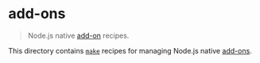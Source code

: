 # add-ons

> Node.js native [add-on][node-js-add-ons] recipes.

<!-- Section to include introductory text. Make sure to keep an empty line after the intro `section` element and another before the `/section` close. -->

<section class="intro">

This directory contains [`make`][make] recipes for managing Node.js native [add-ons][node-js-add-ons].

</section>

<!-- /.intro -->

<!-- Section to include notes. Make sure to keep an empty line after the `section` element and another before the `/section` close. -->

<section class="notes">

</section>

<!-- /.notes -->

<!-- Section for all links. Make sure to keep an empty line after the `section` element and another before the `/section` close. -->

<section class="links">

[make]: https://www.gnu.org/software/make/

[node-js-add-ons]: https://nodejs.org/api/addons.html

</section>

<!-- /.links -->
